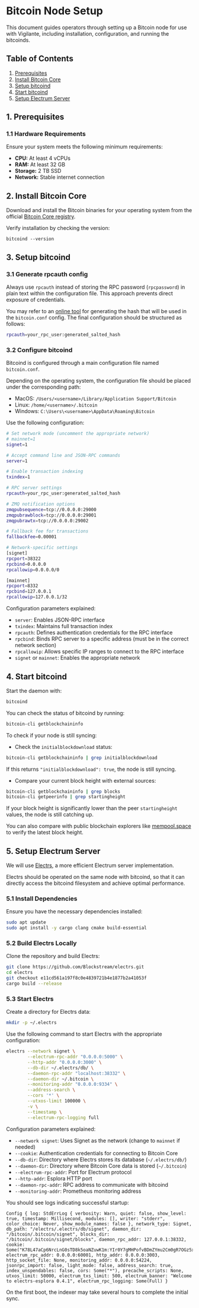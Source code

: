 # Bitcoin Node Setup

This document guides operators through setting up a Bitcoin node for use with Vigilante, including installation, configuration, and running the bitcoinds.

## Table of Contents

1. [Prerequisites](#1-prerequisites)
2. [Install Bitcoin Core](#2-install-bitcoin-core)
3. [Setup bitcoind](#3-setup-bitcoind)
4. [Start bitcoind](#4-start-bitcoind)
5. [Setup Electrum Server](#5-setup-electrum-server)

## 1. Prerequisites

### 1.1 Hardware Requirements

Ensure your system meets the following minimum requirements:

* **CPU:** At least 4 vCPUs
* **RAM:** At least 32 GB
* **Storage:** 2 TB SSD
* **Network:** Stable internet connection

## 2. Install Bitcoin Core

Download and install the Bitcoin binaries for your operating system from the official
[Bitcoin Core registry](https://bitcoincore.org/bin/bitcoin-core-26.0/).

Verify installation by checking the version:

```shell
bitcoind --version
```

## 3. Setup bitcoind

### 3.1 Generate rpcauth config

Always use `rpcauth` instead of storing the RPC password (`rpcpassword`) in plain
text within the configuration file.
This approach prevents direct exposure of credentials.

You may refer to an [online tool](https://jlopp.github.io/bitcoin-core-rpc-auth-generator/)
for generating the hash that will be used in the `bitcoin.conf` config.
The final configuration should be structured as follows:

```bash
rpcauth=your_rpc_user:generated_salted_hash
```

### 3.2 Configure bitcoind

Bitcoind is configured through a main configuration file named `bitcoin.conf`.

Depending on the operating system, the configuration file should be placed under
the corresponding path:

* MacOS: `/Users/<username>/Library/Application Support/Bitcoin`
* Linux: `/home/<username>/.bitcoin`
* Windows: `C:\Users\<username>\AppData\Roaming\Bitcoin`

Use the following configuration:

```bash
# Set network mode (uncomment the appropriate network)
# mainnet=1
signet=1

# Accept command line and JSON-RPC commands
server=1

# Enable transaction indexing
txindex=1

# RPC server settings
rpcauth=your_rpc_user:generated_salted_hash

# ZMQ notification options
zmqpubsequence=tcp://0.0.0.0:29000
zmqpubrawblock=tcp://0.0.0.0:29001
zmqpubrawtx=tcp://0.0.0.0:29002

# Fallback fee for transactions
fallbackfee=0.00001

# Network-specific settings
[signet]
rpcport=38322
rpcbind=0.0.0.0
rpcallowip=0.0.0.0/0

[mainnet]
rpcport=8332
rpcbind=127.0.0.1
rpcallowip=127.0.0.1/32
```

Configuration parameters explained:

* `server`: Enables JSON-RPC interface
* `txindex`: Maintains full transaction index
* `rpcauth`: Defines authentication credentials for the RPC interface
* `rpcbind`: Binds RPC server to a specific address (must be in the correct
  network section)
* `rpcallowip`: Allows specific IP ranges to connect to the RPC interface
* `signet` or `mainnet`: Enables the appropriate network

## 4. Start bitcoind

Start the daemon with:

```bash
bitcoind
```

You can check the status of bitcoind by running:

```bash
bitcoin-cli getblockchaininfo
```

To check if your node is still syncing:

* Check the `initialblockdownload` status:

```bash
bitcoin-cli getblockchaininfo | grep initialblockdownload
```

If this returns `"initialblockdownload": true`, the node is still syncing.

* Compare your current block height with external sources:

```bash
bitcoin-cli getblockchaininfo | grep blocks
bitcoin-cli getpeerinfo | grep startingheight
```

If your block height is significantly lower than the peer `startingheight`
values, the node is still catching up.

You can also compare with public blockchain explorers like
[mempool.space](https://mempool.space) to verify the latest block height.

## 5. Setup Electrum Server

We will use [Electrs](https://github.com/Blockstream/electrs), a more efficient
Electrum server implementation.

Electrs should be operated on the same node with bitcoind, so that it can
directly access the bitcoind filesystem and achieve optimal performance.

### 5.1 Install Dependencies

Ensure you have the necessary dependencies installed:

```bash
sudo apt update
sudo apt install -y cargo clang cmake build-essential
```

### 5.2 Build Electrs Locally

Clone the repository and build Electrs:

```bash
git clone https://github.com/Blockstream/electrs.git
cd electrs
git checkout e11cd561a197f8c0e4839721b4e1877b2a41053f
cargo build --release
```

### 5.3 Start Electrs

Create a directory for Electrs data:

```bash
mkdir -p ~/.electrs
```

Use the following command to start Electrs with the appropriate configuration:

```bash
electrs --network signet \
        --electrum-rpc-addr "0.0.0.0:5000" \
        --http-addr "0.0.0.0:3000" \
        --db-dir ~/.electrs/db/ \
        --daemon-rpc-addr "localhost:38332" \
        --daemon-dir ~/.bitcoin \
        --monitoring-addr "0.0.0.0:9334" \
        --address-search \
        --cors '*' \
        --utxos-limit 100000 \
        -v \
        --timestamp \
        --electrum-rpc-logging full
```

Configuration parameters explained:

* `--network signet`: Uses Signet as the network (change to `mainnet` if needed)
* `--cookie`: Authentication credentials for connecting to Bitcoin Core
* `--db-dir`: Directory where Electrs stores its database (`~/.electrs/db/`)
* `--daemon-dir`: Directory where Bitcoin Core data is stored (`~/.bitcoin`)
* `--electrum-rpc-addr`: Port for Electrum protocol
* `--http-addr`: Esplora HTTP port
* `--daemon-rpc-addr`: RPC address to communicate with bitcoind
* `--monitoring-addr`: Prometheus monitoring address

You should see logs indicating successful startup:

```log
Config { log: StdErrLog { verbosity: Warn, quiet: false, show_level: true, timestamp: Millisecond, modules: [], writer: "stderr", color_choice: Never, show_module_names: false }, network_type: Signet, db_path: "/electrs/.electrs/db/signet", daemon_dir: "/bitcoin/.bitcoin/signet", blocks_dir: "/bitcoin/.bitcoin/signet/blocks", daemon_rpc_addr: 127.0.0.1:38332, cookie: Some("K78L47aCp6NrcLnG0sTD8k5oaNZuwK1m:YIr0Y7gMHPofvBDmZYmu2Cm0gR7OGz5x"), electrum_rpc_addr: 0.0.0.0:60001, http_addr: 0.0.0.0:3003, http_socket_file: None, monitoring_addr: 0.0.0.0:54224, jsonrpc_import: false, light_mode: false, address_search: true, index_unspendables: false, cors: Some("*"), precache_scripts: None, utxos_limit: 50000, electrum_txs_limit: 500, electrum_banner: "Welcome to electrs-esplora 0.4.1", electrum_rpc_logging: Some(Full) }
```

On the first boot, the indexer may take several hours to complete the initial sync.
